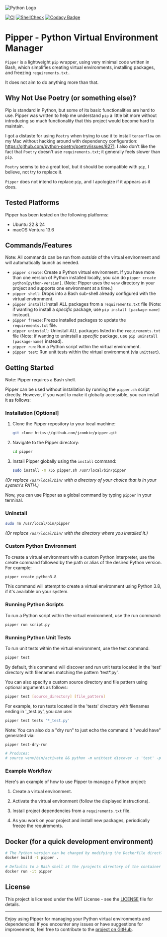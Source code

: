 ![Python Logo](https://www.python.org/static/community_logos/python-logo-master-v3-TM.png)

[![CI](https://github.com/jzombie/pipper/workflows/CI/badge.svg)](https://github.com/jzombie/pipper/actions/workflows/ci.yml)
[![ShellCheck](https://github.com/jzombie/pipper/workflows/ShellCheck/badge.svg)](https://github.com/jzombie/pipper/actions/workflows/shellcheck.yml)
[![Codacy Badge](https://app.codacy.com/project/badge/Grade/b83c0ce7f8924db99be96d045ffc4503)](https://app.codacy.com/gh/jzombie/pipper/dashboard?utm_source=gh&utm_medium=referral&utm_content=&utm_campaign=Badge_grade)

# Pipper - Python Virtual Environment Manager

`Pipper` is a lightweight `pip` wrapper, using very minimal code written in Bash, which simplifies creating virtual environments, installing packages, and freezing `requirements.txt.`

It does not aim to do anything more than that.

## Why Not Use Poetry (or something else)?

Pip is standard in Python, but some of its basic functionalities are hard to use. Pipper was written to help me understand `pip` a little bit more without introducing so much functionality that this project would become hard to maintain.

I got a distaste for using `Poetry` when trying to use it to install `tensorflow` on my Mac without hacking around with dependency configuration: https://github.com/python-poetry/poetry/issues/8271.  I also don't like the fact that `Poetry` doesn't use `requirements.txt`; it generally feels slower than `pip`.

`Poetry` seems to be a great tool, but it should be compatible with `pip`, I believe, not try to replace it.

`Pipper` does not intend to replace `pip`, and I apologize if it appears as it does.

## Tested Platforms

Pipper has been tested on the following platforms:

- Ubuntu 22 & 24
- macOS Ventura 13.6

## Commands/Features

Note: All commands can be run from *outside* of the virtual environment and will automatically launch as needed.

- `pipper create`: Create a Python virtual environment. If you have more than one version of Python installed locally, you can do `pipper create python[python-version]`. (Note: Pipper uses the `venv` directory in your project and supports one environment at a time.)
- `pipper shell`: Drops into a Bash sub-shell already configured with the virtual environment.
- `pipper install`: Install ALL packages from a `requirements.txt` file (Note: if wanting to install a *specific* package, use `pip install [package-name]` instead).
- `pipper freeze`: Freeze installed packages to update the `requirements.txt` file.
- `pipper uninstall`: Uninstall ALL packages listed in the `requirements.txt` file (Note: if wanting to uninstall a *specific* package, use `pip uninstall [package-name]` instead).
- `pipper run`: Run a Python script within the virtual environment.
- `pipper test`: Run unit tests within the virtual environment (via `unittest`).

## Getting Started

Note: Pipper requires a Bash shell.

Pipper can be used without installation by running the `pipper.sh` script directly. However, if you want to make it globally accessible, you can install it as follows:

### Installation [Optional]

1. Clone the Pipper repository to your local machine:

   ```bash
   git clone https://github.com/jzombie/pipper.git
   ```

2. Navigate to the Pipper directory:

   ```bash
   cd pipper
   ```

3. Install Pipper globally using the `install` command:

   ```bash
   sudo install -m 755 pipper.sh /usr/local/bin/pipper
   ```

  _(Or replace `/usr/local/bin/` with a directory of your choice that is in your system's PATH.)_

Now, you can use Pipper as a global command by typing `pipper` in your terminal.

### Uninstall

```bash
sudo rm /usr/local/bin/pipper
```

_(Or replace `/usr/local/bin/` with the directory where you installed it.)_

### Custom Python Environment

To create a virtual environment with a custom Python interpreter, use the create command followed by the path or alias of the desired Python version. For example:

```bash
pipper create python3.8
```

This command will attempt to create a virtual environment using Python 3.8, if it's available on your system.

### Running Python Scripts

To run a Python script within the virtual environment, use the run command:

```bash
pipper run script.py
```

### Running Python Unit Tests

To run unit tests within the virtual environment, use the test command:

```bash
pipper test
```

By default, this command will discover and run unit tests located in the 'test' directory with filenames matching the pattern 'test*.py'.

You can also specify a custom source directory and file pattern using optional arguments as follows:

```bash
pipper test [source_directory] [file_pattern]
```

For example, to run tests located in the 'tests' directory with filenames ending in '_test.py', you can use:

```bash
pipper test tests '*_test.py'
```

Note: You can also do a "dry run" to just echo the command it "would have" generated via:

```bash
pipper test-dry-run

# Produces:
# source venv/bin/activate && python -m unittest discover -s 'test' -p 'test*.py'
```

### Example Workflow

Here's an example of how to use Pipper to manage a Python project:

1. Create a virtual environment.

2. Activate the virtual environment (follow the displayed instructions).

3. Install project dependencies from a `requirements.txt` file.

4. As you work on your project and install new packages, periodically freeze the requirements.

## Docker (for a quick development environment)

```bash
# The Python version can be changed by modifying the Dockerfile directly
docker build -t pipper .

# Defaults to a Bash shell at the /projects directory of the container
docker run -it pipper
```

## License

This project is licensed under the MIT License - see the [LICENSE](LICENSE) file for details.

---

Enjoy using Pipper for managing your Python virtual environments and dependencies! If you encounter any issues or have suggestions for improvements, feel free to contribute to the [project on GitHub](https://github.com/jzombie/pipper).
